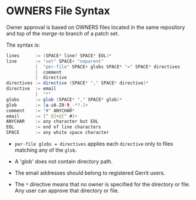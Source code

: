 OWNERS File Syntax
==================

Owner approval is based on OWNERS files located in the same
repository and top of the _merge-to_ branch of a patch set.

The syntax is:

```java
lines      := (SPACE* line? SPACE* EOL)*
line       := "set" SPACE+ "noparent"
           |  "per-file" SPACE+ globs SPACE* "=" SPACE* directives
           |  comment
           |  directive
directives := directive (SPACE* "," SPACE* directive)*
directive  := email
           |  "*"
globs      := glob (SPACE* "," SPACE* glob)*
glob       := [a-zA-Z0-9_-*?.]+
comment    := "#" ANYCHAR*
email      := [^ @]+@[^ #]+
ANYCHAR    := any character but EOL
EOL        := end of line characters
SPACE      := any white space character
```

* `per-file globs = directives` applies each `directive` only to files
  matching any of the `glob`.

* A 'glob' does not contain directory path.

* The email addresses should belong to registered Gerrit users.

* The `*` directive means that no owner is specified for the directory
  or file. Any user can approve that directory or file.
